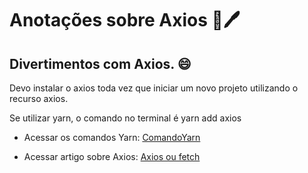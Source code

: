 # Anotações sobre Axios :book::pen:

## Divertimentos com Axios. :smile:

Devo instalar o axios toda vez que iniciar um novo projeto utilizando o recurso axios.  

Se utilizar yarn, o  comando no terminal é yarn add axios

- Acessar os comandos Yarn: [ComandoYarn](https://yarnpkg.com/package/axios)

- Acessar artigo sobre Axios:
[Axios ou fetch](https://medium.com/trainingcenter/axios-ou-fetch-765e5db9dd59)
